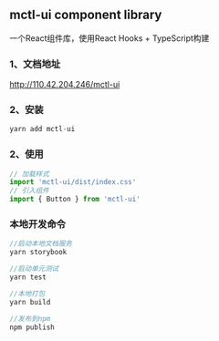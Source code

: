 
## mctl-ui component library

一个React组件库，使用React Hooks + TypeScript构建

### 1、文档地址
http://110.42.204.246/mctl-ui

### 2、安装
~~~javascript
yarn add mctl-ui
~~~

### 2、使用
~~~javascript
// 加载样式
import 'mctl-ui/dist/index.css'
// 引入组件
import { Button } from 'mctl-ui'
~~~

### 本地开发命令
~~~javascript
//启动本地文档服务
yarn storybook

//启动单元测试
yarn test

//本地打包
yarn build

//发布到npm
npm publish
~~~
